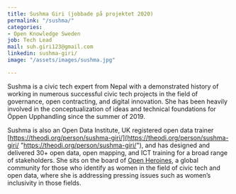 ```yaml
---
title: Sushma Giri (jobbade på projektet 2020)
permalink: "/sushma/"
categories:
- Open Knowledge Sweden
job: Tech Lead
mail: suh.giri123@gmail.com
linkedin: sushma-giri/
image: "/assets/images/sushma.jpg"

---
```

Sushma is a civic tech expert from Nepal with a demonstrated history of working in numerous successful civic tech projects in the field of governance, open contracting, and digital innovation. She has been heavily involved in the conceptualization of ideas and technical foundations for Öppen Upphandling since the summer of 2019.

Sushma is also an Open Data Institute, UK registered open data trainer [https://theodi.org/person/sushma-giri/](https://theodi.org/person/sushma-giri/ "https://theodi.org/person/sushma-giri/"), and has designed and delivered 30+ open data, open mapping, and ICT training for a broad range of stakeholders. She sits on the board of [Open Heroines](https://openheroines.org/), a global community for those who identify as women in the field of civic tech and open data, where she is addressing pressing issues such as women’s inclusivity in those fields.

